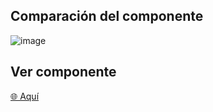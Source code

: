 ## Comparación del componente

![image](https://github.com/hector-reyes-dev/test-component/assets/63076719/83b6c11a-aaf7-468b-9919-92b352df68fa)

## Ver componente
[🌐 Aquí](https://hector-reyes-dev.github.io/test-component/)
